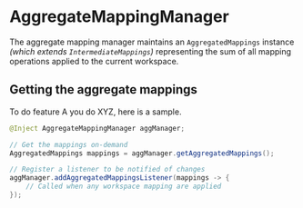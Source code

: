 # AggregateMappingManager

The aggregate mapping manager maintains an `AggregatedMappings` instance *(which extends `IntermediateMappings`)* representing the sum of all mapping operations applied to the current workspace.

## Getting the aggregate mappings

To do feature A you do XYZ, here is a sample.

```java
@Inject AggregateMappingManager aggManager;

// Get the mappings on-demand
AggregatedMappings mappings = aggManager.getAggregatedMappings();

// Register a listener to be notified of changes
aggManager.addAggregatedMappingsListener(mappings -> {
    // Called when any workspace mapping are applied
});
```
